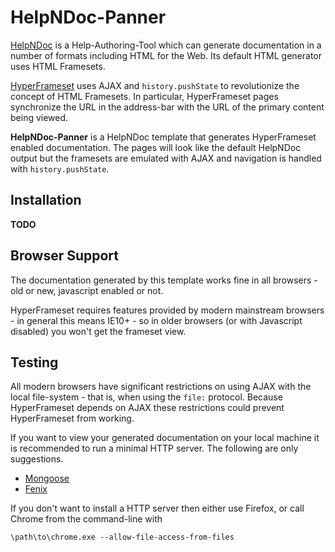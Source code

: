 HelpNDoc-Panner
===============

[HelpNDoc](http://www.helpndoc.com/) is a Help-Authoring-Tool 
which can generate documentation in a number of formats 
including HTML for the Web. 
Its default HTML generator uses HTML Framesets. 

[HyperFrameset](https://github.com/meekostuff/HyperFrameset) 
uses AJAX and `history.pushState` to revolutionize 
the concept of HTML Framesets. 
In particular, HyperFrameset pages synchronize the URL in the address-bar
with the URL of the primary content being viewed. 

**HelpNDoc-Panner** is a HelpNDoc template that generates 
HyperFrameset enabled documentation. 
The pages will look like the default HelpNDoc output 
but the framesets are emulated with AJAX 
and navigation is handled with `history.pushState`.


Installation
------------

**TODO**

Browser Support
---------------

The documentation generated by this template works fine in all browsers -
old or new, javascript enabled or not.

HyperFrameset requires features provided by modern mainstream browsers - 
in general this means IE10+ - 
so in older browsers (or with Javascript disabled) 
you won't get the frameset view.

Testing
-------

All modern browsers have significant restrictions on using AJAX with the local file-system - that is, when using the `file:` protocol. Because HyperFrameset depends on AJAX these restrictions could prevent HyperFrameset from working. 

If you want to view your generated documentation on your local machine it is recommended to run a minimal HTTP server. The following are only suggestions.

- [Mongoose](https://www.cesanta.com/products/binary)
- [Fenix](http://fenixwebserver.com/)

If you don't want to install a HTTP server then either use Firefox, or
call Chrome from the command-line with


```
\path\to\chrome.exe --allow-file-access-from-files
```





